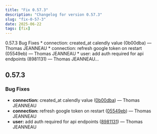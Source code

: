 ```yaml
---
title: "Fix 0.57.3"
description: "Changelog for version 0.57.3"
slug: "fix-0-57-3"
date: 2025-06-22
tags: [fix]
---
```


<p class="before-truncate"> 0.57.3   Bug Fixes  * connection: created_at calendly value (0b00dba) — Thomas JEANNEAU * connection: refresh google token on restart (05549eb) — Thomas JEANNEAU * user: add auth required for api endpoints (8981131) — Thomas JEANNEAU...</p>

<!-- truncate -->

## 0.57.3

### Bug Fixes

* **connection:** created_at calendly value ([0b00dba](https://github.com/latechforce/engine/commit/0b00dba707e9f41d02ce691b5bc0c0158b9c8eee)) — Thomas JEANNEAU
* **connection:** refresh google token on restart ([05549eb](https://github.com/latechforce/engine/commit/05549eb24fdb9df877d39ea831ca1cbf5f3793d8)) — Thomas JEANNEAU
* **user:** add auth required for api endpoints ([8981131](https://github.com/latechforce/engine/commit/8981131b22ea0394fe2a6b3370fbc5e095184a58)) — Thomas JEANNEAU
